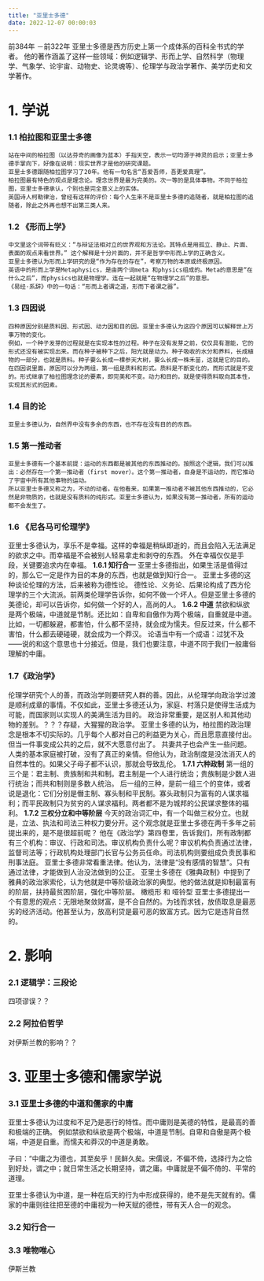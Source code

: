 ```yaml
---
title: "亚里士多德"
date: 2022-12-07 00:00:03
---
```


前384年 －前322年
亚里士多德是西方历史上第一个成体系的百科全书式的学者。
他的著作涵盖了这样一些领域：例如逻辑学、形而上学、自然科学（物理学、气象学、论宇宙、动物史、论灵魂等）、伦理学与政治学著作、美学历史和文学著作。
<!-- more -->

# 1. 学说

### 1.1  柏拉图和亚里士多德

```
站在中间的柏拉图（以达芬奇的画像为蓝本）手指天空，表示一切均源于神灵的启示；亚里士多德手掌向下，好像在说明：现实世界才是他的研究课题。
亚里士多德跟随柏拉图学习了20年。他有一句名言“吾爱吾师，吾更爱真理”。
柏拉图最有特色的观点是理念论。理念世界是最为完美的。次一等的是具体事物。不同于柏拉图，亚里士多德承认，个别也是完全意义上的实体。
英国诗人柯勒律治，曾经有这样的评价：每个人生来不是亚里士多德的追随者，就是柏拉图的追随者，除此之外再也想不出第三类人来。
```

### 1.2 《形而上学》

```
中文里这个词带有贬义：“与辩证法相对立的世界观和方法论。其特点是用孤立、静止、片面、表面的观点来看世界。” 这个解释是十分片面的，并不是哲学中形而上学的正确含义。
亚里士多德认为形而上学研究的是“作为存在的存在”，考察万物的本原或终极原因。
英语中的形而上学是Metaphysics，是由两个词meta 和physics组成的。Meta的意思是“在什么之后”，而physics也就是物理学。连在一起就是“在物理学之后”的意思。
《易经·系辞》中的一句话：“形而上者谓之道，形而下者谓之器”。
```

### 1.3 四因说

```
四种原因分别是质料因、形式因、动力因和目的因。亚里士多德认为这四个原因可以解释世上万事万物的变化。
例如，一个种子发芽的过程就是在实现本性的过程。种子在没有发芽之前，仅仅具有潜能，它的形式还没有被实现出来。而在种子被种下之后，阳光就是动力。种子吸收的水分和养料，长成植物的一部分，也就是质料。种子要么长成一棵参天大树，要么长成一株禾苗，这就是它的目的。
在四因说里面，原因可以分为两组，第一组是质料和形式。质料是不断变化的，而形式就是不变的。形式继承了柏拉图理念论的要素，即完美和不变。动力和目的，就是使得质料取向其本性，实现其形式的因素。
```

### 1.4 目的论

```
亚里士多德认为，自然界中没有多余的东西，也不存在没有目的的东西。
```

### 1.5 第一推动者

```
亚里士多德有一个基本前提：运动的东西都是被其他的东西推动的。按照这个逻辑，我们可以推出：必然存在一个第一推动者（first mover）。这个第一推动者，自身是不运动的，而它推动了宇宙中所有其他事物的运动。
所以亚里士多德又称之为，不动的动者。在他看来，如果第一推动者不被其他东西推动的，它必然是非物质的，也就是没有质料的纯形式。亚里士多德认为，如果没有第一推动者，所有的运动都不会发生了。
```

### 1.6 《尼各马可伦理学》

亚里士多德认为，享乐不是幸福。这样的幸福是稍纵即逝的，而且会陷入无法满足的欲求之中。而幸福是不会被别人轻易拿走和剥夺的东西。
外在幸福仅仅是手段，关键要追求内在幸福。
**1.6.1 知行合一**
亚里士多德指出，如果生活是值得过的，那么它一定是作为目的本身的东西，也就是做到知行合一。
亚里士多德的这种谈论伦理的方法，后来被称为德性论。
德性论、义务论、后果论构成了西方伦理学的三个大流派。前两类伦理学告诉你，如何不做一个坏人。但是亚里士多德的美德论，却可以告诉你，如何做一个好的人，高尚的人。
**1.6.2 中道**
禁欲和纵欲是两个极端，中道就是节制。还比如：自卑和自傲作为两个极端，自重就是中道。比如，一切都躲避，都害怕，什么都不坚持，就会成为懦夫。但反过来，什么都不害怕，什么都去硬碰硬，就会成为一个莽汉。
论语当中有一个成语：过犹不及——说的和这个意思也十分接近。但是，我们也要注意，中道不同于我们一般庸俗理解的中庸。

### 1.7《政治学》

伦理学研究个人的善，而政治学则要研究人群的善。因此，从伦理学向政治学过渡是顺利成章的事情。不仅如此，亚里士多德还认为，家庭、村落只是使得生活成为可能，而国家则以实现人的美满生活为目的。
政治非常重要，是区别人和其他动物的差别。？？？存疑，大猩猩的政治学。
亚里士多德的认为，柏拉图的政治理念是根本不切实际的。几乎每个人都对自己的利益更为关心，而且愿意直接付出。但当一件事变成公共的之后，就不大愿意付出了。
共妻共子也会产生一些问题。人类的基本家庭被打破，没有了真正的亲情。但他认为，政治制度是没法消灭人的自然本性的。如果父子母子都不认识，那就会导致乱伦。
**1.7.1 六种政制**
第一组的三个是：君主制、贵族制和共和制。君主制是一个人进行统治；贵族制是少数人进行统治；而共和制则是多数人统治。
后一组的三种，是前一组三个的变体，或者说是退化：它们分别是僭主制、寡头制和平民制。寡头政制只为富有的人谋求福利；而平民政制只为贫穷的人谋求福利。两者都不是为城邦的公民谋求整体的福利。
**1.7.2 三权分立和中等阶层**
今天的政治词汇中，有一个叫做三权分立。也就是，立法、执法和司法三种权力要分开。这个观念就是亚里士多德在两千多年之前提出来的，是不是很超前呢？
他在《政治学》第四卷里，告诉我们，所有政制都有三个机构：审议、行政和司法。审议机构负责什么呢？审议机构负责通过法律，监督司法等；行政机构处理部门长官与公务员任命。司法机构则要组成负责民事和刑事法庭。
亚里士多德非常看重法律。他认为，法律是“没有感情的智慧”。只有通过法律，才能做到人治没法做到的公正。
亚里士多德在《雅典政制》中提到了雅典的政治家索伦，认为他就是中等阶级政治家的典型。他的做法就是抑制最富有的阶层，扶持最贫困阶层，强化中等阶层。
橄榄形 和  哑铃型
亚里士多德提出一个有意思的观点：无限地聚敛财富，是不合自然的。为钱而求钱，放债取息是最恶劣的经济活动。他甚至认为，放高利贷是最可恶的致富方式。因为它是违背自然的。

# 2. 影响

### 2.1 逻辑学：三段论

四项谬误？？

### 2.2 阿拉伯哲学

对伊斯兰教的影响？？



# 3. 亚里士多德和儒家学说

### 3.1 亚里士多德的中道和儒家的中庸
亚里士多德认为过度和不足乃是恶行的特性。而中庸则是美德的特性，是最高的善和极端的正确。
例如禁欲和纵欲是两个极端，中道是节制。自卑和自傲是两个极端，中道是自重。而懦夫和莽汉的中道是勇敢。

子曰：“中庸之为德也，其至矣乎！民鲜久矣。宋儒说，不偏不倚，选择行为之恰到好处，谓之中；就日常生活之长期坚持，谓之庸。中庸就是不偏不倚的、平常的道理。

亚里士多德认为中道，是一种在后天的行为中形成获得的，绝不是先天就有的。儒家的中庸则往往把至德的中庸视为一种天赋的德性，带有天人合一的观念。

### 3.2 知行合一

### 3.3 唯物唯心

伊斯兰教
